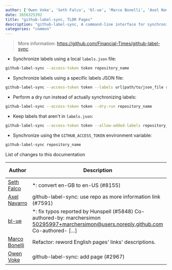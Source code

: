 ```yaml
---
author: ['Owen Voke', 'Seth Falco', 'bl-ue', 'Marco Bonelli', 'Axel Navarro']
date: 1656325392
title: "github-label-sync, TLDR Pages"
description: "github-label-sync, A command-line interface for synchronizing GitHub labels."
categories: "common"
---
```

> More information: <https://github.com/Financial-Times/github-label-sync>.

- Synchronize labels using a local `labels.json` file:

```bash
github-label-sync --access-token token repository_name
```

- Synchronize labels using a specific labels JSON file:

```bash
github-label-sync --access-token token --labels url|path/to/json_file repository_name
```

- Perform a dry run instead of actually synchronizing labels:

```bash
github-label-sync --access-token token --dry-run repository_name
```

- Keep labels that aren't in `labels.json`:

```bash
github-label-sync --access-token token --allow-added-labels repository_name
```

- Synchronize using the `GITHUB_ACCESS_TOKEN` environment variable:

```bash
github-label-sync repository_name
```
List of changes to this documentation


Author | Description | ISO 8601 Date | GitHub link
------|-----|-----|-----
[Seth Falco](mailto:seth@falco.fun) | *: convert en-GB to en-US (#8155) | 2022-06-27T12:23:12 | [34fde6d16fbc](https://github.com/tldr-pages/tldr/commit/34fde6d16fbc0a3c45fff5903f0fc2597547b1bb)
[Axel Navarro](mailto:navarroaxel@gmail.com) | github-label-sync: use repo as more information link (#7591) | 2021-12-31T13:21:30 | [5283cc7c42e6](https://github.com/tldr-pages/tldr/commit/5283cc7c42e69b9d816fb49e9b46c7e1860ba373)
[bl-ue](mailto:54780737+bl-ue@users.noreply.github.com) | *: fix typos reported by Hunspell (#5848) Co-authored-by: marchersimon <50295997+marchersimon@users.noreply.github.com> Co-authored- [...] | 2021-05-20T22:13:41 | [8ebd171d6f00](https://github.com/tldr-pages/tldr/commit/8ebd171d6f001698709fefc02b1fd5cc9f3a99c4)
[Marco Bonelli](mailto:marco@mebeim.net) | Refactor: reword English pages' links' descriptions. | 2019-06-03T14:19:41 | [66abb98ce935](https://github.com/tldr-pages/tldr/commit/66abb98ce935c0f4516bf30c4d6da72180d5a3ab)
[Owen Voke](mailto:owzie123@gmail.com) | github-label-sync: add page (#2967) | 2019-05-18T10:58:16 | [f3f3e29c954c](https://github.com/tldr-pages/tldr/commit/f3f3e29c954c894612a9337925e1f41dc6a920dd)

